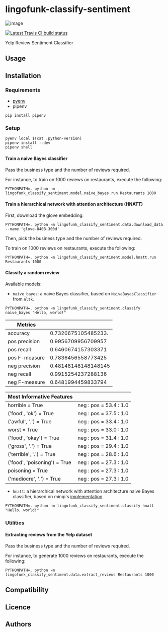 lingofunk-classify-sentiment
============================

![image](https://img.shields.io/pypi/v/lingofunk-classify-sentiment.svg%0A%20:target:%20https://pypi.python.org/pypi/lingofunk-classify-sentiment%0A%20:alt:%20Latest%20PyPI%20version)

[![Latest Travis CI build status](-.png)](-)

Yelp Review Sentiment Classifier

Usage
-----

Installation
------------

### Requirements
- [pyenv](https://github.com/pyenv/pyenv)
- pipenv

```shell
pip install pipenv
```
### Setup

```shell
pyenv local $(cat .python-version)
pipenv install --dev
pipenv shell
```

#### Train a naive Bayes classifier

Pass the business type and the number of reviews required.

For instance, to train on 1000 reviews on restaurants, execute the following:

```shell
PYTHONPATH=. python -m lingofunk_classify_sentiment.model.naive_bayes.run Restaurants 1000
```

#### Train a hierarchical network with attention architecture (HNATT)

First, download the glove embedding:

```shell
PYTHONPATH=. python -m lingofunk_classify_sentiment.data.download_data --name 'glove-840B-300d'
```

Then, pick the business type and the number of reviews required.

To train on 1000 reviews on restaurants, execute the following:

```shell
PYTHONPATH=. python -m lingofunk_classify_sentiment.model.hnatt.run Restaurants 1000
```

#### Classify a random review

Available models:

  - `naive_bayes`: a naive Bayes classifier, based on `NaiveBayesClassifier` from `nltk`.

```shell
PYTHONPATH=. python -m lingofunk_classify_sentiment.classify naive_bayes "Hello, world!"
```

| Metrics       |                     |
| ------------- | ------------------- |
| accuracy      | 0.7320675105485233. |
| pos precision | 0.9956709956709957  |
| pos recall    | 0.6460674157303371  |
| pos F-measure | 0.7836456558773425  |
| neg precision | 0.48148148148148145 |
| neg recall    | 0.9915254237288136  |
| neg F-measure | 0.6481994459833794  |

| Most Informative Features    |                               |
| ---------------------------- | ----------------------------- |
| horrible = True              | neg : pos    =     53.4 : 1.0 |
| ('food', 'ok') = True        | neg : pos    =     37.5 : 1.0 |
| ('awful', '.') = True        | neg : pos    =     33.4 : 1.0 |
| worst = True                 | neg : pos    =     33.0 : 1.0 |
| ('food', 'okay') = True      | neg : pos    =     31.4 : 1.0 |
| ('gross', '.') = True        | neg : pos    =     29.4 : 1.0 |
| ('terrible', '.') = True     | neg : pos    =     28.6 : 1.0 |
| ('food', 'poisoning') = True | neg : pos    =     27.3 : 1.0 |
| poisoning = True             | neg : pos    =     27.3 : 1.0 |
| ('mediocre', '.') = True     | neg : pos    =     27.3 : 1.0 |

  - `hnatt`: a hierarchical network with attention architecture naive Bayes classifier, based on minqi's [implementation](https://github.com/minqi/hnatt).

```shell
PYTHONPATH=. python -m lingofunk_classify_sentiment.classify hnatt "Hello, world!"
```

### Utilities
#### Extracting reviews from the Yelp dataset

Pass the business type and the number of reviews required.

For instance, to generate 1000 reviews on restaurants, execute the following:

```shell
PYTHONPATH=. python -m lingofunk_classify_sentiment.data.extract_reviews Restaurants 1000
```


Compatibility
-------------

Licence
-------

Authors
-------